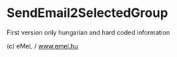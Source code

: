 # SendEmail2SelectedGroup
First version only hungarian and hard coded information


(c) eMeL / www.emel.hu
